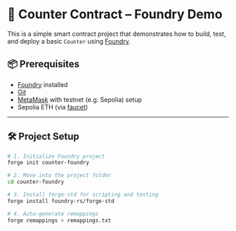 # 🧮 Counter Contract – Foundry Demo

This is a simple smart contract project that demonstrates how to build, test, and deploy a basic `Counter` using [Foundry](https://book.getfoundry.sh/).

## 📦 Prerequisites

- [Foundry](https://book.getfoundry.sh/getting-started/installation) installed
- [Git](https://git-scm.com/)
- [MetaMask](https://metamask.io/) with testnet (e.g. Sepolia) setup
- Sepolia ETH (via [faucet](https://sepoliafaucet.com/))

---

## 🛠️ Project Setup

```bash
# 1. Initialize Foundry project
forge init counter-foundry

# 2. Move into the project folder
cd counter-foundry

# 3. Install forge-std for scripting and testing
forge install foundry-rs/forge-std

# 4. Auto-generate remappings
forge remappings > remappings.txt
